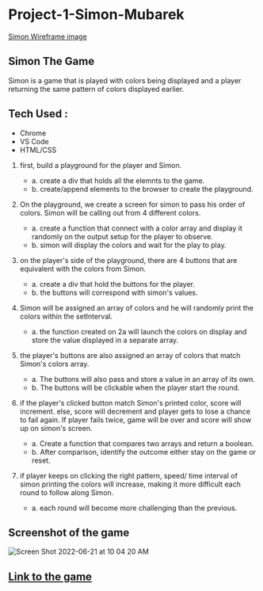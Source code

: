 # Project-1-Simon-Mubarek

[Simon Wireframe image](https://user-images.githubusercontent.com/102003916/162020344-c31f5087-87b2-4b51-8605-57bc2e1ace48.png)

## Simon The Game
   Simon is a game that is played with colors being displayed and a player returning the same pattern of colors displayed earlier.

## Tech Used :
- Chrome
- VS Code
- HTML/CSS


1. first, build a playground for the player and Simon.
   - a. create a div that holds all the elemnts to the game.
    - b. create/append elements to the browser to create the playground.

2. On the playground, we create a screen for simon to pass his order of colors. Simon will be calling out from 4 different colors.
   - a. create a function that connect with a color array and display it randomly on the output setup for the player to observe.
   - b. simon will display the colors and wait for the play to play.

3. on the player's side of the playground, there are 4 buttons that are equivalent with the colors from Simon.
   - a. create a div that hold the buttons for the player.
   - b. the buttons will correspond with simon's values.

4. Simon will be assigned an array of colors and he will randomly print the colors within the setInterval.
   - a. the function created on 2a will launch the colors on display and store the value displayed in a separate array.

5. the player's buttons are also assigned an array of colors that match Simon's colors array.
   - a. The buttons will also pass and store a value in an array of its own.
   - b. The buttons will be clickable when the player start the round.

6. if the player's clicked button match Simon's printed color, score will increment. else, score will decrement and player gets to lose a chance to fail again. If player fails twice, game will be over and score will show up on simon's screen.
   - a. Create a function that compares two arrays and return a boolean.
   - b. After comparison, identify the outcome either stay on the game or reset.

7. if player keeps on clicking the right pattern, speed/ time interval of simon printing the colors will increase, making it more difficult each round to follow along Simon.
   - a. each round will become more challenging than the previous.


##

   ## Screenshot of the game
![Screen Shot 2022-06-21 at 10 04 20 AM](https://user-images.githubusercontent.com/102003916/174819611-f1c4a41b-5b0c-4aaa-8d41-bea2e7cfaef5.png)


   ## [Link to the game](https://mubarek-hassen.github.io/Project-1-Simon-Mubarek/)


